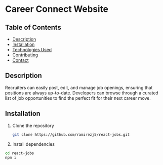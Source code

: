 # Career Connect Website

## Table of Contents
- [Description](#description)
- [Installation](#installation)
- [Technologies Used](#technologies-used)
- [Contributing](#contributing)
- [Contact](#contact)

## Description
Recruiters can easily post, edit, and manage job openings, ensuring that positions are always up-to-date. Developers can browse through a curated list of job opportunities to find the perfect fit for their next career move.

## Installation
1. Clone the repository
   ```bash
   git clone https://github.com/ramirezj5/react-jobs.git

2. Install dependencies
  ```bash
  cd react-jobs
  npm i

